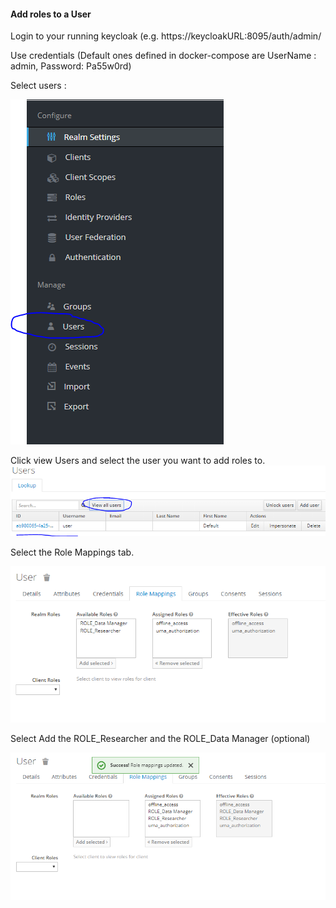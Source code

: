 
#### Add roles to a User

Login to your running keycloak (e.g. https://keycloakURL:8095/auth/admin/

Use credentials (Default ones defined in docker-compose are UserName : admin, Password: Pa55w0rd)

Select users : 

![img1](images/step1.png)

Click view Users and select the user you want to add roles to.
![img3](images/step3.png)

Select the Role Mappings tab.

![img4](images/step4.png)

Select Add the ROLE_Researcher and the ROLE_Data Manager (optional) 

![img5](images/step5.png)
